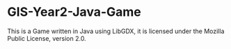 # GIS-Year2-Java-Game
This is a Game written in Java using LibGDX, it is licensed under the Mozilla Public License, version 2.0.
